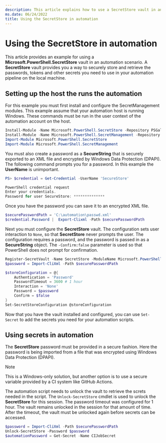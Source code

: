```yaml
---
description: This article explains how to use a SecretStore vault in an automation scenario to securely retrieve an use passwords or other secret material.
ms.date: 06/24/2022
title: Using the SecretStore in automation
---
```

# Using the SecretStore in automation

This article provides an example for using a **Microsoft.PowerShell.SecretStore** vault in an
automation scenario. A **SecretStore** vault provides you a way to securely store and retrieve the
passwords, tokens and other secrets you need to use in your automation pipeline on the local machine.

## Setting up the host the runs the automation

For this example you must first install and configure the SecretManagement modules. This example
assume that your automation host is running Windows. These commands must be run in the user context
of the automation account on the host.

```powershell
Install-Module -Name Microsoft.PowerShell.SecretStore -Repository PSGallery -Force
Install-Module -Name Microsoft.PowerShell.SecretManagement -Repository PSGallery -Force
Import-Module Microsoft.PowerShell.SecretStore
Import-Module Microsoft.PowerShell.SecretManagement
```

You must also create a password as a **SecureString** that is securely exported to an XML file and
encrypted by Windows Data Protection (DPAPI). The following command prompts you for a password. In
this example the **UserName** is unimportant.

```powershell
PS> $credential = Get-Credential -UserName 'SecureStore'

PowerShell credential request
Enter your credentials.
Password for user SecureStore: **************
```

Once you have the password you can save it to an encrypted XML file.

```powershell
$securePasswordPath = 'C:\automation\passwd.xml'
$credential.Password |  Export-Clixml -Path $securePasswordPath
```

Next you must configure the **SecretStore** vault. The configuration sets user interaction to
`None`, so that **SecretStore** never prompts the user. The configuration requires a password,
and the password is passed in as a **SecureString** object. The `-Confirm:false` parameter is used
so that PowerShell does not prompt for confirmation.

```powershell
Register-SecretVault -Name SecretStore -ModuleName Microsoft.PowerShell.SecretStore -DefaultVault
$password = Import-CliXml -Path $securePasswordPath

$storeConfiguration = @{
    Authentication = 'Password'
    PasswordTimeout = 3600 # 1 hour
    Interaction = 'None'
    Password = $password
    Confirm = $false
}
Set-SecretStoreConfiguration @storeConfiguration
```

Now that you have the vault installed and configured, you can use `Set-Secret` to add the secrets
you need for your automation scripts.

## Using secrets in automation

The **SecretStore** password must be provided in a secure fashion. Here the password is being
imported from a file that was encrypted using Windows Data Protection (DPAPI).

> [!NOTE]
> This is a Windows-only solution, but another option is to use a secure variable provided by a CI
> system like GitHub Actions.

The automation script needs to unlock the vault to retrieve the screts needed in the script. The
`Unlock-SecretStore` cmdlet is used to unlock the **SecretStore** for this session. The password
timeout was configured for 1 hour. The vault remains unlocked in the session for that amount of
time. After the timeout, the vault must be unlocked again before secrets can be accessed.

```powershell
$password = Import-CliXml -Path $securePasswordPath
Unlock-SecretStore -Password $password
$automationPassword = Get-Secret -Name CIJobSecret
```
